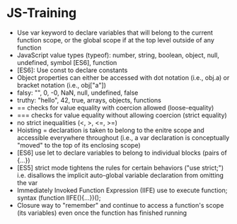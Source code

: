 # JS-Training

* Use var keyword to declare variables that will belong to the current function scope, or the global scope if at the top level outside of any function
* JavaScript value types (typeof): number, string, boolean, object, null, undefined, symbol [ES6], function
* [ES6]: Use const to declare constants
* Object properties can either be accessed with dot notation (i.e., obj.a) or bracket notation (i.e., obj["a"])
* falsy: "", 0, -0, NaN, null, undefined, false
* truthy: "hello", 42, true, arrays, objects, functions
* == checks for value equality with coercion allowed (loose-equality)
* === checks for value equality without allowing coercion (strict equality)
* no strict inequalities (<, >, <=, >=)
* Hoisting = declaration is taken to belong to the enitre scope and accessible everywhere throughout (i.e., a var declaration is conceptually "moved" to the top of its enclosing scope)
* [ES6] use let to declare variables to belong to individual blocks (pairs of {...})
* [ES5] strict mode tightens the rules for certain behaviors ("use strict;") i.e. disallows the implicit auto-global variable declaration from omitting the var
* Immediately Invoked Function Expression (IIFE) use to execute function; syntax (function IIFE(){...})();
* Closure way to "remember" and continue to access a function's scope (its variables) even once the function has finished running
 

